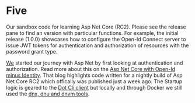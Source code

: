# Five
Our sandbox code for learning Asp Net Core (RC2).  Please see the release pane to find an version with particular functions.  For example, the initial release (1.0.0) showcases how to configure the Open-Id Connect server to issue JWT tokens for authentication and authorization of resources with the password grant type.

[We](http://www.connection.se/) started our journey with Asp Net by first looking at authentication and authorization.  Read more about this on the [Asp Net Core with Open-Id minus Identity](https://medium.com/@matthew47671280/asp-net-core-with-open-id-minus-identity-5d4ad615019d#.n3warlobq).  That blog highlights code written for a nightly build of Asp Net Core RC2 which offically was published just a week ago.  The Startup logic is geared to the [Dot Cli client](https://www.microsoft.com/net/core) but locally and through Docker we still used the [dnx, dnu and dnvm tools](http://johnatten.com/2015/05/17/dnvm-dnx-and-dnu-understanding-the-asp-net-5-runtime-options/).
